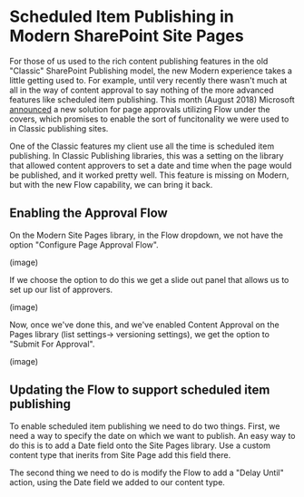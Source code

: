 # Scheduled Item Publishing in Modern SharePoint Site Pages

For those of us used to the rich content publishing features in the old "Classic" SharePoint Publishing model, the new Modern experience takes a little getting used to. For example, until very recently there wasn't much at all in the way of content approval to say nothing of the more advanced features like scheduled item publishing.  This month (August 2018) Microsoft [announced](https://techcommunity.microsoft.com/t5/SharePoint/Announcing-SharePoint-page-approvals/td-p/215466) a new solution for page approvals utilizing Flow under the covers, which promises to enable the sort of funcitonality we were used to in Classic publishing sites.

One of the Classic features my client use all the time is scheduled item publishing. In Classic Publishing libraries, this was a setting on the library that allowed content approvers to set a date and time when the page would be published, and it worked pretty well. This feature is missing on Modern, but with the new Flow capability, we can bring it back.

## Enabling the Approval Flow

On the Modern Site Pages library, in the Flow dropdown, we not have the option "Configure Page Approval Flow".

(image)

If we choose the option to do this we get a slide out panel that allows us to set up our list of approvers.

(image)

Now, once we've done this, and we've enabled Content Approval on the Pages library (list settings-> versioning settings), we get the option to "Submit For Approval".

(image)

## Updating the Flow to support scheduled item publishing

To enable scheduled item publishing we need to do two things. First, we need a way to specify the date on which we want to publish. An easy way to do this is to add a Date field onto the Site Pages library. Use a custom content type that inerits from Site Page add this field there.

The second thing we need to do is modify the Flow to add a "Delay Until" action, using the Date field we added to our content type.

